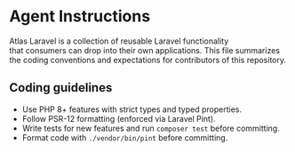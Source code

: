 # Agent Instructions

Atlas Laravel is a collection of reusable Laravel functionality  
that consumers can drop into their own applications. This file summarizes the
coding conventions and expectations for contributors of this repository.

## Coding guidelines

- Use PHP 8+ features with strict types and typed properties.
- Follow PSR-12 formatting (enforced via Laravel Pint).
- Write tests for new features and run `composer test` before committing.
- Format code with `./vendor/bin/pint` before committing.
